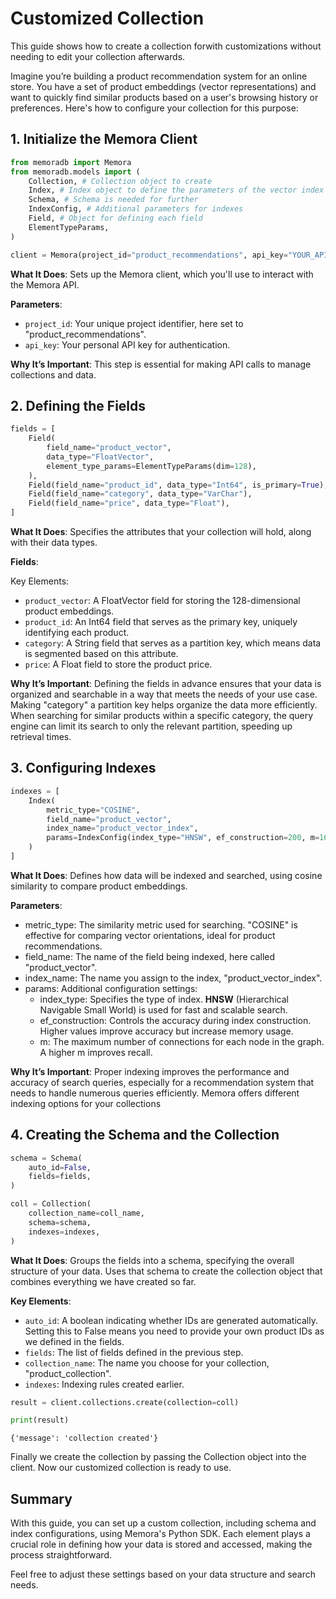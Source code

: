 # Customized Collection
This guide shows how to create a collection forwith customizations without needing to edit your collection afterwards.

Imagine you’re building a product recommendation system for an online store. You have a set of product embeddings (vector representations) and want to quickly find similar products based on a user's browsing history or preferences. Here's how to configure your collection for this purpose:



## 1. Initialize the Memora Client

```python
from memoradb import Memora
from memoradb.models import (
    Collection, # Collection object to create
    Index, # Index object to define the parameters of the vector index
    Schema, # Schema is needed for further
    IndexConfig, # Additional parameters for indexes
    Field, # Object for defining each field
    ElementTypeParams, 
)

client = Memora(project_id="product_recommendations", api_key="YOUR_API_KEY")
```

**What It Does**: Sets up the Memora client, which you'll use to interact with the Memora API.

**Parameters**:
 - ``project_id``: Your unique project identifier, here set to "product_recommendations".
 - ``api_key``: Your personal API key for authentication.


**Why It’s Important**: This step is essential for making API calls to manage collections and data.



## 2. Defining the Fields

```python
fields = [
    Field(
        field_name="product_vector",
        data_type="FloatVector",
        element_type_params=ElementTypeParams(dim=128),
    ),
    Field(field_name="product_id", data_type="Int64", is_primary=True),
    Field(field_name="category", data_type="VarChar"),
    Field(field_name="price", data_type="Float"),
]
```

**What It Does**: Specifies the attributes that your collection will hold, along with their data types.

**Fields**:

Key Elements:

- ``product_vector``: A FloatVector field for storing the 128-dimensional product embeddings.
- ``product_id``: An Int64 field that serves as the primary key, uniquely identifying each product.
- ``category``:  A String field that serves as a partition key, which means data is segmented based on this attribute.
- ``price``: A Float field to store the product price.

**Why It’s Important**: Defining the fields in advance ensures that your data is organized and searchable in a way that meets the needs of your use case. Making "category" a partition key helps organize the data more efficiently. When searching for similar products within a specific category, the query engine can limit its search to only the relevant partition, speeding up retrieval times.



## 3. Configuring Indexes

```python
indexes = [
    Index(
        metric_type="COSINE",
        field_name="product_vector",
        index_name="product_vector_index",
        params=IndexConfig(index_type="HNSW", ef_construction=200, m=16),
    )
]
```

**What It Does**: Defines how data will be indexed and searched, using cosine similarity to compare product embeddings.

**Parameters**:
- metric_type: The similarity metric used for searching. "COSINE" is effective for comparing vector orientations, ideal for product recommendations.
- field_name: The name of the field being indexed, here called "product_vector".
- index_name: The name you assign to the index, "product_vector_index".
- params: Additional configuration settings:
  - index_type: Specifies the type of index. **HNSW** (Hierarchical Navigable Small World) is used for fast and scalable search.
  - ef_construction: Controls the accuracy during index construction. Higher values improve accuracy but increase memory usage.
  - m: The maximum number of connections for each node in the graph. A higher m improves recall.


**Why It’s Important**: Proper indexing improves the performance and accuracy of search queries, especially for a recommendation system that needs to handle numerous queries efficiently. Memora offers different indexing options for your collections


## 4. Creating the Schema and the Collection

```python
schema = Schema(
    auto_id=False,
    fields=fields,
)

coll = Collection(
    collection_name=coll_name,
    schema=schema,
    indexes=indexes,
)
```

**What It Does**: Groups the fields into a schema, specifying the overall structure of your data. Uses that schema to create the collection object that combines everything we have created so far.

**Key Elements**:
- ``auto_id``: A boolean indicating whether IDs are generated automatically. Setting this to False means you need to provide your own product IDs as we defined in the fields.
- ``fields``: The list of fields defined in the previous step.
- ``collection_name``: The name you choose for your collection, "product_collection".
- ``indexes``: Indexing rules created earlier.




```python
result = client.collections.create(collection=coll)

print(result)
```
    {'message': 'collection created'}


Finally we create the collection by passing the Collection object into the client. Now our customized collection is ready to use.


## Summary

With this guide, you can set up a custom collection, including schema and index configurations, using Memora's Python SDK. Each element plays a crucial role in defining how your data is stored and accessed, making the process straightforward.

Feel free to adjust these settings based on your data structure and search needs.